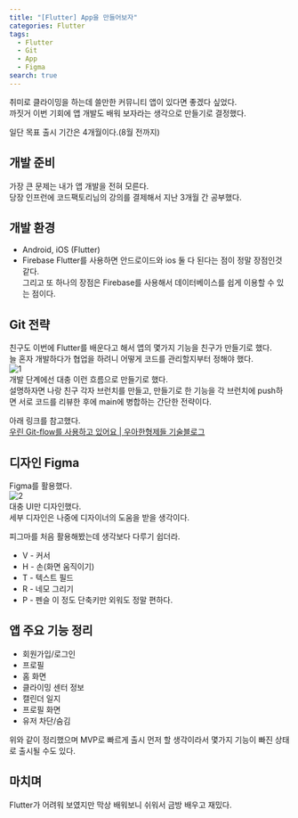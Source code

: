 ```yaml
---
title: "[Flutter] App을 만들어보자"
categories: Flutter
tags:
  - Flutter
  - Git
  - App
  - Figma
search: true
---
```


취미로 클라이밍을 하는데 쓸만한 커뮤니티 앱이 있다면 좋겠다 싶었다.  
까짓거 이번 기회에 앱 개발도 배워 보자라는 생각으로 만들기로 결정했다.  

일단 목표 출시 기간은 4개월이다.(8월 전까지)  

## 개발 준비
가장 큰 문제는 내가 앱 개발을 전혀 모른다.  
당장 인프런에 코드팩토리님의 강의를 결제해서 지난 3개월 간 공부했다.  

## 개발 환경 
* Android, iOS (Flutter)
* Firebase
Flutter를 사용하면 안드로이드와 ios 둘 다 된다는 점이 정말 장점인것 같다.  
그리고 또 하나의 장점은 Firebase를 사용해서 데이터베이스를 쉽게 이용할 수 있는 점이다.  

## Git 전략
친구도 이번에 Flutter를 배운다고 해서 앱의 몇가지 기능을 친구가 만들기로 했다.  
늘 혼자 개발하다가 협업을 하려니 어떻게 코드를 관리할지부터 정해야 했다.  
![1](https://user-images.githubusercontent.com/86637300/223773251-0eb16858-f702-4e05-9e9f-ac6126eb42de.png)  
개발 단계에선 대충 이런 흐름으로 만들기로 했다.  
설명하자면 나랑 친구 각자 브런치를 만들고, 만들기로 한 기능을 각 브런치에 push하면 서로 코드를 리뷰한 후에 main에 병합하는 간단한 전략이다.  

아래 링크를 참고했다.  
[우린 Git-flow를 사용하고 있어요 | 우아한형제들 기술블로그](https://techblog.woowahan.com/2553/)  

## 디자인 Figma
Figma를 활용했다.  
![2](https://user-images.githubusercontent.com/86637300/223773254-7ab27113-2253-4b36-ad95-272a4f9159d7.png)  
대충 UI만 디자인했다.  
세부 디자인은 나중에 디자이너의 도움을 받을 생각이다.  

피그마를 처음 활용해봤는데 생각보다 다루기 쉽더라.  
* V - 커서
* H - 손(화면 움직이기)
* T - 텍스트 필드
* R - 네모 그리기
* P - 펜슬
이 정도 단축키만 외워도 정말 편하다.  

## 앱 주요 기능 정리
* 회원가입/로그인
* 프로필
* 홈 화면
* 클라이밍 센터 정보
* 캘린더 일지
* 프로필 화면
* 유저 차단/숨김

위와 같이 정리했으며 MVP로 빠르게 출시 먼저 할 생각이라서 몇가지 기능이 빠진 상태로 출시될 수도 있다.  

## 마치며
Flutter가 어려워 보였지만 막상 배워보니 쉬워서 금방 배우고 재밌다. 
